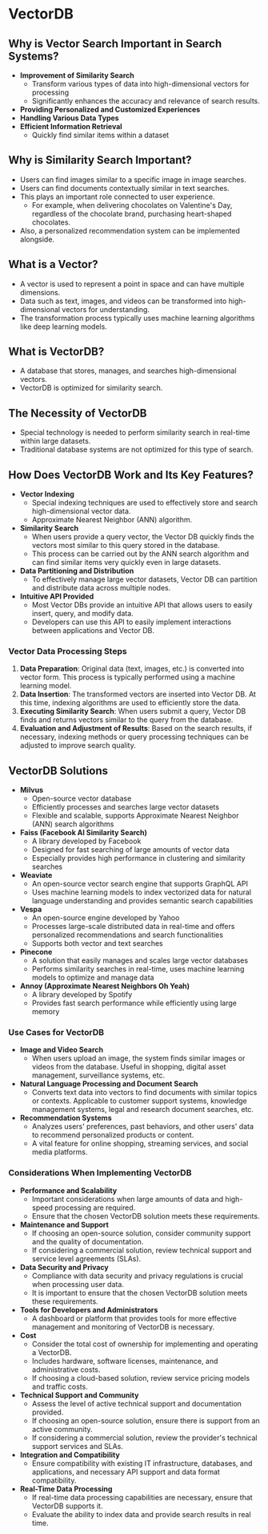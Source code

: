 
# VectorDB

## Why is Vector Search Important in Search Systems?

- **Improvement of Similarity Search**
  - Transform various types of data into high-dimensional vectors for processing
  - Significantly enhances the accuracy and relevance of search results.
- **Providing Personalized and Customized Experiences**
- **Handling Various Data Types**
- **Efficient Information Retrieval**
  - Quickly find similar items within a dataset

## Why is Similarity Search Important?

- Users can find images similar to a specific image in image searches.
- Users can find documents contextually similar in text searches.
- This plays an important role connected to user experience.
  - For example, when delivering chocolates on Valentine's Day, regardless of the chocolate brand, purchasing heart-shaped chocolates.
- Also, a personalized recommendation system can be implemented alongside.

## What is a Vector?

- A vector is used to represent a point in space and can have multiple dimensions.
- Data such as text, images, and videos can be transformed into high-dimensional vectors for understanding.
- The transformation process typically uses machine learning algorithms like deep learning models.

## What is VectorDB?

- A database that stores, manages, and searches high-dimensional vectors.
- VectorDB is optimized for similarity search.

## The Necessity of VectorDB

- Special technology is needed to perform similarity search in real-time within large datasets.
- Traditional database systems are not optimized for this type of search.

## How Does VectorDB Work and Its Key Features?

- **Vector Indexing**
  - Special indexing techniques are used to effectively store and search high-dimensional vector data.
  - Approximate Nearest Neighbor (ANN) algorithm.
- **Similarity Search**
  - When users provide a query vector, the Vector DB quickly finds the vectors most similar to this query stored in the database.
  - This process can be carried out by the ANN search algorithm and can find similar items very quickly even in large datasets.
- **Data Partitioning and Distribution**
  - To effectively manage large vector datasets, Vector DB can partition and distribute data across multiple nodes.
- **Intuitive API Provided**
  - Most Vector DBs provide an intuitive API that allows users to easily insert, query, and modify data.
  - Developers can use this API to easily implement interactions between applications and Vector DB.

### **Vector Data Processing Steps**

1. **Data Preparation**: Original data (text, images, etc.) is converted into vector form. This process is typically performed using a machine learning model.
2. **Data Insertion**: The transformed vectors are inserted into Vector DB. At this time, indexing algorithms are used to efficiently store the data.
3. **Executing Similarity Search**: When users submit a query, Vector DB finds and returns vectors similar to the query from the database.
4. **Evaluation and Adjustment of Results**: Based on the search results, if necessary, indexing methods or query processing techniques can be adjusted to improve search quality.

## VectorDB Solutions
- **Milvus**
  - Open-source vector database
  - Efficiently processes and searches large vector datasets
  - Flexible and scalable, supports Approximate Nearest Neighbor (ANN) search algorithms
- **Faiss (Facebook AI Similarity Search)**
  - A library developed by Facebook
  - Designed for fast searching of large amounts of vector data
  - Especially provides high performance in clustering and similarity searches
- **Weaviate**
  - An open-source vector search engine that supports GraphQL API
  - Uses machine learning models to index vectorized data for natural language understanding and provides semantic search capabilities
- **Vespa**
  - An open-source engine developed by Yahoo
  - Processes large-scale distributed data in real-time and offers personalized recommendations and search functionalities
  - Supports both vector and text searches
- **Pinecone**
  - A solution that easily manages and scales large vector databases
  - Performs similarity searches in real-time, uses machine learning models to optimize and manage data
- **Annoy (Approximate Nearest Neighbors Oh Yeah)**
  - A library developed by Spotify
  - Provides fast search performance while efficiently using large memory

### **Use Cases for VectorDB**
- **Image and Video Search**
  - When users upload an image, the system finds similar images or videos from the database. Useful in shopping, digital asset management, surveillance systems, etc.
- **Natural Language Processing and Document Search**
  - Converts text data into vectors to find documents with similar topics or contexts. Applicable to customer support systems, knowledge management systems, legal and research document searches, etc.
- **Recommendation Systems**
  - Analyzes users' preferences, past behaviors, and other users' data to recommend personalized products or content.
  - A vital feature for online shopping, streaming services, and social media platforms.

### **Considerations When Implementing VectorDB**

- **Performance and Scalability**
  - Important considerations when large amounts of data and high-speed processing are required.
  - Ensure that the chosen VectorDB solution meets these requirements.
- **Maintenance and Support**
  - If choosing an open-source solution, consider community support and the quality of documentation.
  - If considering a commercial solution, review technical support and service level agreements (SLAs).
- **Data Security and Privacy**
  - Compliance with data security and privacy regulations is crucial when processing user data.
  - It is important to ensure that the chosen VectorDB solution meets these requirements.
- **Tools for Developers and Administrators**
  - A dashboard or platform that provides tools for more effective management and monitoring of VectorDB is necessary.
- **Cost**
  - Consider the total cost of ownership for implementing and operating a VectorDB.
  - Includes hardware, software licenses, maintenance, and administrative costs.
  - If choosing a cloud-based solution, review service pricing models and traffic costs.
- **Technical Support and Community**
  - Assess the level of active technical support and documentation provided.
  - If choosing an open-source solution, ensure there is support from an active community.
  - If considering a commercial solution, review the provider's technical support services and SLAs.
- **Integration and Compatibility**
  - Ensure compatibility with existing IT infrastructure, databases, and applications, and necessary API support and data format compatibility.
- **Real-Time Data Processing**
  - If real-time data processing capabilities are necessary, ensure that VectorDB supports it.
  - Evaluate the ability to index data and provide search results in real time.
